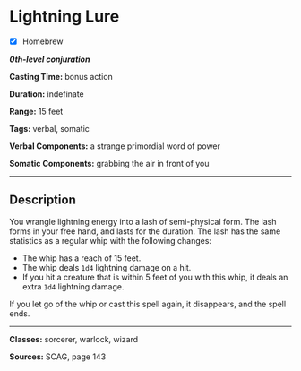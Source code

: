 # Lightning Lure

- [x] Homebrew

***0th-level conjuration***

**Casting Time:** bonus action

**Duration:** indefinate

**Range:** 15 feet

**Tags:** verbal, somatic

**Verbal Components:** a strange primordial word of power

**Somatic Components:** grabbing the air in front of you

---

## Description
You wrangle lightning energy into a lash of semi-physical form. The lash forms in your free hand, and lasts for the duration. The lash has the same statistics as a regular whip with the following changes:
- The whip has a reach of 15 feet.
- The whip deals `1d4` lightning damage on a hit.
- If you hit a creature that is within 5 feet of you with this whip, it deals an extra `1d4` lightning damage.

If you let go of the whip or cast this spell again, it disappears, and the spell ends.

---

**Classes:** sorcerer, warlock, wizard

**Sources:** SCAG, page 143
